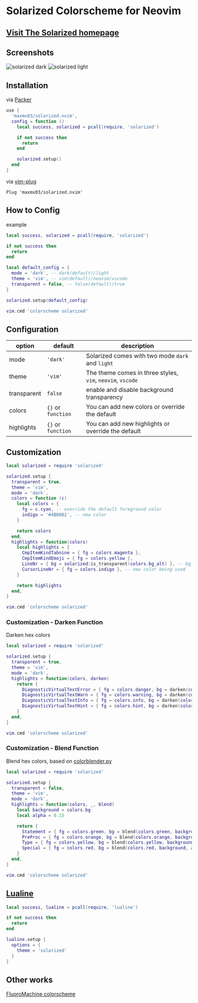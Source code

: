 # Solarized Colorscheme for Neovim

## [Visit The Solarized homepage](https://ethanschoonover.com/solarized/)

## Screenshots

![solarized dark](https://github.com/maxmx03/milianor-dotfiles/blob/main/docs/solarized-dark.png)
![solarized light](https://github.com/maxmx03/milianor-dotfiles/blob/main/docs/solarized-light.png)

## Installation

via [Packer](https://github.com/wbthomason/packer.nvim)

```lua
use {
  'maxmx03/solarized.nvim',
  config = function ()
    local success, solarized = pcall(require, 'solarized')

    if not success then
      return
    end

    solarized.setup()
  end
}
```

via [vim-plug](https://github.com/junegunn/vim-plug)

```vim
Plug 'maxmx03/solarized.nvim'
```

## How to Config

example

```lua
local success, solarized = pcall(require, 'solarized')

if not success then
  return
end

local default_config = {
  mode = 'dark', -- dark(default)/light
  theme = 'vim', -- vim(default)/neovim/vscode
  transparent = false, -- false(default)/true
}

solarized.setup(default_config)

vim.cmd 'colorscheme solarized'
```

## Configuration

| option      | default            | description                                                |
| ----------- | ------------------ | ---------------------------------------------------------- |
| mode        | `'dark'`           | Solarized comes with two mode `dark` and `light`           |
| theme       | `'vim'`            | The theme comes in three styles, `vim`, `neovim`, `vscode` |
| transparent | `false`            | enable and disable background transparency                 |
| colors      | `{}` or `function` | You can add new colors or override the default             |
| highlights  | `{}` or `function` | You can add new highlights or override the default         |

## Customization

```lua
local solarized = require 'solarized'

solarized.setup {
  transparent = true,
  theme = 'vim',
  mode = 'dark',
  colors = function (c)
    local colors = {
      fg = c.cyan, -- override the default foreground color
      indigo = '#4B0082', -- new color
    }

    return colors
  end,
  highlights = function(colors)
    local highlights = {
      CmpItemKindTabnine = { fg = colors.magenta },
      CmpItemKindEmoji = { fg = colors.yellow },
      LineNr = { bg = solarized:is_transparent(colors.bg_alt) }, -- bg_alt if solarized is not transparent
      CursorLineNr = { fg = colors.indigo }, -- new color being used
    }

    return highlights
  end,
}

vim.cmd 'colorscheme solarized'
```
### Customization - Darken Function

Darken hex colors

```lua
local solarized = require 'solarized'

solarized.setup {
  transparent = true,
  theme = 'vim',
  mode = 'dark',
  highlights = function(colors, darken)
    return {
      DiagnosticVirtualTextError = { fg = colors.danger, bg = darken(colors.danger) },
      DiagnosticVirtualTextWarn = { fg = colors.warning, bg = darken(colors.warning) },
      DiagnosticVirtualTextInfo = { fg = colors.info, bg = darken(colors.info) },
      DiagnosticVirtualTextHint = { fg = colors.hint, bg = darken(colors.hint) },
    }
  end,
}

vim.cmd 'colorscheme solarized'
```

### Customization - Blend Function

Blend hex colors, based on [colorblender.py](https://github.com/ChristianChiarulli/colorblender)

```lua
local solarized = require 'solarized'

solarized.setup {
  transparent = false,
  theme = 'vim',
  mode = 'dark',
  highlights = function(colors, _, blend)
    local background = colors.bg
    local alpha = 0.15

    return {
      Statement = { fg = colors.green, bg = blend(colors.green, background, alpha) },
      PreProc = { fg = colors.orange, bg = blend(colors.orange, background, alpha) },
      Type = { fg = colors.yellow, bg = blend(colors.yellow, background, alpha) },
      Special = { fg = colors.red, bg = blend(colors.red, background, alpha) },
    }
  end,
}

vim.cmd 'colorscheme solarized'
```

## [Lualine](https://github.com/nvim-lualine/lualine.nvim)

```lua
local success, lualine = pcall(require, 'lualine')

if not success then
  return
end

lualine.setup {
  options = {
    theme = 'solarized'
  }
}
```

## Other works

[FluoroMachine colorscheme](https://github.com/maxmx03/FluoroMachine.nvim)

